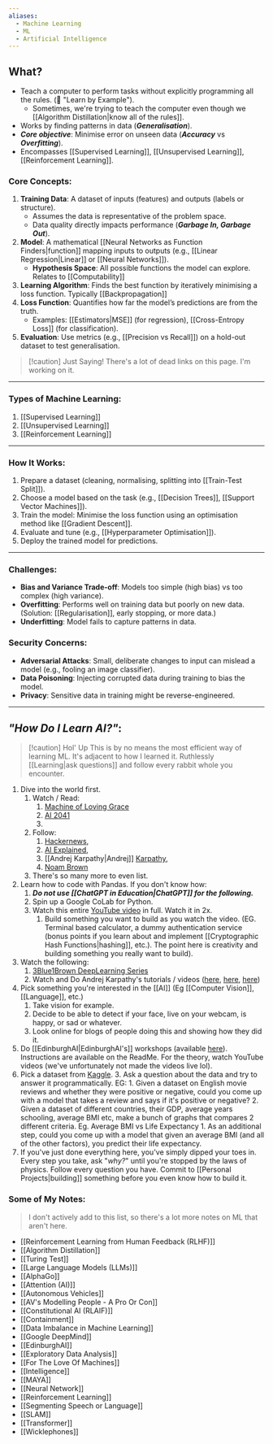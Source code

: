 ```yaml
---
aliases:
  - Machine Learning
  - ML
  - Artificial Intelligence
---
```


## What?
- Teach a computer to perform tasks without explicitly programming all the rules. (🧠 "Learn by Example").
	- Sometimes, we're trying to teach the computer even though we [[Algorithm Distillation|know all of the rules]].
- Works by finding patterns in data (***Generalisation***).
- ***Core objective***: Minimise error on unseen data (***Accuracy*** vs ***Overfitting***).
- Encompasses [[Supervised Learning]], [[Unsupervised Learning]], [[Reinforcement Learning]].

### Core Concepts:
1. **Training Data**: A dataset of inputs (features) and outputs (labels or structure). 
   - Assumes the data is representative of the problem space. 
   - Data quality directly impacts performance (***Garbage In, Garbage Out***). 
2. **Model**: A mathematical [[Neural Networks as Function Finders|function]] mapping inputs to outputs (e.g., [[Linear Regression|Linear]] or [[Neural Networks]]).
   - **Hypothesis Space**: All possible functions the model can explore. Relates to [[Computability]]
3. **Learning Algorithm**: Finds the best function by iteratively minimising a loss function. Typically [[Backpropagation]]
4. **Loss Function**: Quantifies how far the model’s predictions are from the truth.
   - Examples: [[Estimators|MSE]] (for regression), [[Cross-Entropy Loss]] (for classification).
5. **Evaluation**: Use metrics (e.g., [[Precision vs Recall]]) on a hold-out dataset to test generalisation.

> [!caution] Just Saying!
> There's a lot of dead links on this page. I'm working on it. 
---
### Types of Machine Learning:
1. [[Supervised Learning]]
2. [[Unsupervised Learning]]
3. [[Reinforcement Learning]]

---

### How It Works:
1. Prepare a dataset (cleaning, normalising, splitting into [[Train-Test Split]]).
2. Choose a model based on the task (e.g., [[Decision Trees]], [[Support Vector Machines]]).
3. Train the model: Minimise the loss function using an optimisation method like [[Gradient Descent]].
4. Evaluate and tune (e.g., [[Hyperparameter Optimisation]]).
5. Deploy the trained model for predictions. 

---

### Challenges:
- **Bias and Variance Trade-off**: Models too simple (high bias) vs too complex (high variance).
- **Overfitting**: Performs well on training data but poorly on new data. (Solution: [[Regularisation]], early stopping, or more data.)
- **Underfitting**: Model fails to capture patterns in data. 

### Security Concerns:
- **Adversarial Attacks**: Small, deliberate changes to input can mislead a model (e.g., fooling an image classifier).
- **Data Poisoning**: Injecting corrupted data during training to bias the model.
- **Privacy**: Sensitive data in training might be reverse-engineered.

---

## *"How Do I Learn AI?"*:

> [!caution] Hol' Up
> This is by no means the most efficient way of learning ML. It's adjacent to how I learned it. Ruthlessly [[Learning|ask questions]] and follow every rabbit whole you encounter.

1. Dive into the world first. 
	1. Watch / Read:
		1. [Machine of Loving Grace](https://darioamodei.com/machines-of-loving-grace)
		2. [AI 2041](https://www.penguin.co.uk/books/445514/ai-2041-by-qiufan-kai-fu-lee-and-chen/9780753559024)
		3. 
	2. Follow:
		1. [Hackernews](https://news.ycombinator.com), 
		2. [AI Explained](https://www.youtube.com/@aiexplained-official), 
		3. [[Andrej Karpathy|Andrej]] [Karpathy](https://x.com/karpathy), 
		4. [Noam Brown](https://x.com/polynoamial)
	3. There's so many more to even list.
3. Learn how to code with Pandas. If you don't know how:
	1. ***Do not use [[ChatGPT in Education|ChatGPT]] for the following.***
	2. Spin up a Google CoLab for Python. 
	3. Watch this entire [YouTube video](https://youtu.be/rfscVS0vtbw?si=-FbeXP0X9NdubI6W) in full. Watch it in 2x. 
		1. Build something you want to build as you watch the video. (EG. Terminal based calculator, a dummy authentication service (bonus points if you learn about and implement [[Cryptographic Hash Functions|hashing]], etc.). The point here is creativity and building something you really want to build). 
4. Watch the following:
	1. [3Blue1Brown DeepLearning Series](https://www.youtube.com/watch?v=aircAruvnKk&list=PLZHQObOWTQDNU6R1_67000Dx_ZCJB-3pi)
	2. Watch and Do Andrej Karpathy's tutorials / videos ([here](https://www.youtube.com/watch?v=zjkBMFhNj_g), [here](https://www.youtube.com/watch?v=kCc8FmEb1nY), [here](https://youtu.be/zduSFxRajkE?si=P8X9-ClP4bT3ni5z))
5. Pick something you're interested in the [[AI]] (Eg [[Computer Vision]], [[Language]], etc.)
	1. Take vision for example. 
	2. Decide to be able to detect if your face, live on your webcam, is happy, or sad or whatever. 
	3. Look online for blogs of people doing this and showing how they did it. 
6. Do [[EdinburghAI|EdinburghAI's]] workshops (available [here](https://github.com/EdinburghAI/workshops)). Instructions are available on the ReadMe. For the theory, watch YouTube videos (we've unfortunately not made the videos live lol). 
7. Pick a dataset from [Kaggle](https://www.kaggle.com/datasets). 
	3. Ask a question about the data and try to answer it programmatically. EG:
		1. Given a dataset on English movie reviews and whether they were positive or negative, could you come up with a model that takes a review and says if it's positive or negative?
		2. Given a dataset of different countries, their GDP, average years schooling, average BMI etc, make a bunch of graphs that compares 2 different criteria. Eg. Average BMI vs Life Expectancy
			1. As an additional step, could you come up with a model that given an average BMI (and all of the other factors), you predict their life expectancy.
8. If you've just done everything here, you've simply dipped your toes in. Every step you take, ask "*why?*" until you're stopped by the laws of physics. Follow every question you have. Commit to [[Personal Projects|building]] something before you even know how to build it. 

### Some of My Notes:

> I don't actively add to this list, so there's a lot more notes on ML that aren't here.


- [[Reinforcement Learning from Human Feedback (RLHF)]]
- [[Algorithm Distillation]]
- [[Turing Test]]
- [[Large Language Models (LLMs)]]
- [[AlphaGo]]
- [[Attention (AI)]]
- [[Autonomous Vehicles]]
- [[AV's Modelling People - A Pro Or Con]]
- [[Constitutional AI (RLAIF)]]
- [[Containment]]
- [[Data Imbalance in Machine Learning]]
- [[Google DeepMind]]
- [[EdinburghAI]]
- [[Exploratory Data Analysis]]
- [[For The Love Of Machines]]
- [[Intelligence]]
- [[MAYA]]
- [[Neural Network]]
- [[Reinforcement Learning]]
- [[Segmenting Speech or Language]]
- [[SLAM]]
- [[Transformer]]
- [[Wicklephones]]